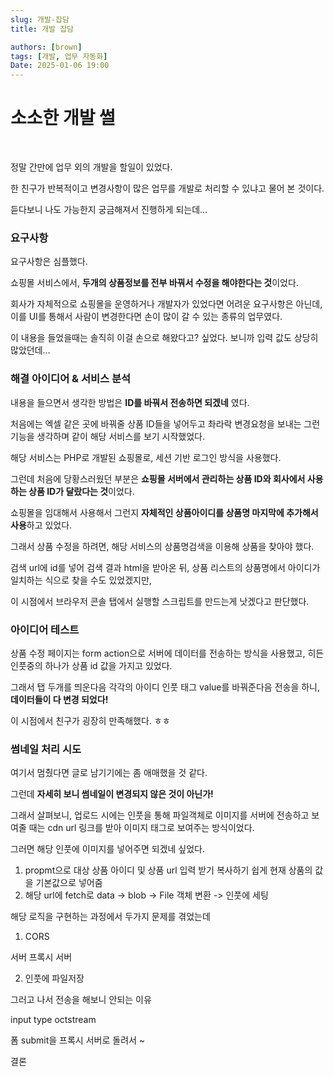 ```yaml
---
slug: 개발-잡담
title: 개발 잡담

authors: [brown]
tags: [개발, 업무 자동화]
Date: 2025-01-06 19:00
---
```


# 소소한 개발 썰

<br />

정말 간만에 업무 외의 개발을 할일이 있었다.

한 친구가 반복적이고 변경사항이 많은 업무를 개발로 처리할 수 있냐고 물어 본 것이다.

듣다보니 나도 가능한지 궁금해져서 진행하게 되는데...

<!-- truncate -->

### 요구사항

요구사항은 심플했다.

쇼핑몰 서비스에서, **두개의 상품정보를 전부 바꿔서 수정을 해야한다는 것**이었다.

회사가 자체적으로 쇼핑몰을 운영하거나 개발자가 있었다면 어려운 요구사항은 아닌데, 이를 UI를 통해서 사람이 변경한다면 손이 많이 갈 수 있는 종류의 업무였다.

이 내용을 들었을때는 솔직히 이걸 손으로 해왔다고? 싶었다. 보니까 입력 값도 상당히 많았던데...

### 해결 아이디어 & 서비스 분석

내용을 들으면서 생각한 방법은 **ID를 바꿔서 전송하면 되겠네** 였다.

처음에는 엑셀 같은 곳에 바꿔줄 상품 ID들을 넣어두고 촤라락 변경요청을 보내는 그런 기능을 생각하며 같이 해당 서비스를 보기 시작했었다.

해당 서비스는 PHP로 개발된 쇼핑몰로, 세션 기반 로그인 방식을 사용했다.

그런데 처음에 당황스러웠던 부분은 **쇼핑몰 서버에서 관리하는 상품 ID와 회사에서 사용하는 상품 ID가 달랐다는 것**이었다.

쇼핑몰을 임대해서 사용해서 그런지 **자체적인 상품아이디를 상품명 마지막에 추가해서 사용**하고 있었다.

그래서 상품 수정을 하려면, 해당 서비스의 상품명검색을 이용해 상품을 찾아야 했다.

검색 url에 id를 넣어 검색 결과 html을 받아온 뒤, 상품 리스트의 상품명에서 아이디가 일치하는 식으로 찾을 수도 있었겠지만,

이 시점에서 브라우저 콘솔 탭에서 실행할 스크립트를 만드는게 낫겠다고 판단했다.

### 아이디어 테스트

상품 수정 페이지는 form action으로 서버에 데이터를 전송하는 방식을 사용했고, 히든 인풋중의 하나가 상품 id 값을 가지고 있었다.

그래서 탭 두개를 띄운다음 각각의 아이디 인풋 태그 value를 바꿔준다음 전송을 하니, **데이터들이 다 변경 되었다!**

이 시점에서 친구가 굉장히 만족해했다. ㅎㅎ

### 썸네일 처리 시도

여기서 멈췄다면 글로 남기기에는 좀 애매했을 것 같다.

그런데 **자세히 보니 썸네일이 변경되지 않은 것이 아닌가!**

그래서 살펴보니, 업로드 시에는 인풋을 통해 파일객체로 이미지를 서버에 전송하고 보여줄 때는 cdn url 링크를 받아 이미지 태그로 보여주는 방식이었다.

그러면 해당 인풋에 이미지를 넣어주면 되겠네 싶었다.

1. propmt으로 대상 상품 아이디 및 상품 url 입력 받기
   복사하기 쉽게 현재 상품의 값을 기본값으로 넣어줌
2. 해당 url에 fetch로 data -> blob -> File 객체 변환 -> 인풋에 세팅

해당 로직을 구현하는 과정에서 두가지 문제를 겪었는데

1. CORS

서버 프록시 서버

2. 인풋에 파일저장

그러고 나서 전송을 해보니 안되는 이유

input type octstream

폼 submit을 프록시 서버로 돌려서 ~

결론

<!-- ## outro

나름 재밌게 작업해서 기록으로 남긴다.

그리고 쌓인 주제들을 빨리빨리 작성 해야겠다! -->
